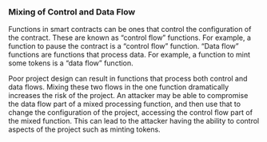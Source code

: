### Mixing of Control and Data Flow
Functions in smart contracts can be ones that control the configuration 
of the contract. These are known as “control flow” functions. For example, 
a function to pause the contract is a “control flow” function. “Data flow” 
functions are functions that process data. For example, a function to mint 
some tokens is a “data flow” function.

Poor project design can result in functions that process both control and 
data flows. Mixing these two flows in the one function dramatically 
increases the risk of the project. An attacker may be able to compromise 
the data flow part of a mixed processing function, and then use that to 
change the configuration of the project, accessing the control flow part 
of the mixed function. This can lead to the attacker having the ability 
to control aspects of the project such as minting tokens.

